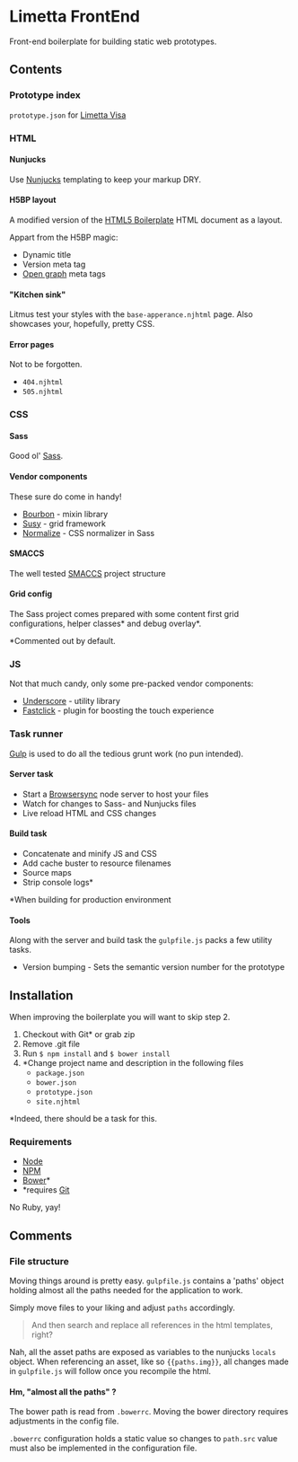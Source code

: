 # Limetta FrontEnd
Front-end boilerplate for building static web prototypes.


## Contents

### Prototype index
`prototype.json` for [Limetta Visa](http://visa.limetta.se/)

### HTML

#### Nunjucks
Use [Nunjucks](https://mozilla.github.io/nunjucks/) templating to keep your markup DRY.

#### H5BP layout 
A modified version of the [HTML5 Boilerplate](https://html5boilerplate.com/) HTML document as a layout.

Appart from the H5BP magic:

- Dynamic title
- Version meta tag
- [Open graph](http://ogp.me/) meta tags

#### "Kitchen sink"
Litmus test your styles with the `base-apperance.njhtml` page. Also showcases your, hopefully, pretty CSS.

#### Error pages
Not to be forgotten.

- `404.njhtml`
- `505.njhtml`


### CSS 

#### Sass
Good ol' [Sass](http://sass-lang.com/).

#### Vendor components
These sure do come in handy!

- [Bourbon](http://bourbon.io/) - mixin library
- [Susy](http://susy.oddbird.net/) - grid framework
- [Normalize](https://github.com/appleboy/normalize.scss) - CSS normalizer in Sass

#### SMACCS
The well tested [SMACCS](https://smacss.com/) project structure

#### Grid config
The Sass project comes prepared with some content first grid configurations, helper classes* and debug overlay*.

*Commented out by default.


### JS
Not that much candy, only some pre-packed vendor components:

- [Underscore](http://underscorejs.org/) - utility library
- [Fastclick](https://github.com/ftlabs/fastclick) - plugin for boosting the touch experience


### Task runner
[Gulp](http://gulpjs.com/) is used to do all the tedious grunt work (no pun intended).

#### Server task
- Start a [Browsersync](http://www.browsersync.io/) node server to host your files
- Watch for changes to Sass- and Nunjucks files
- Live reload HTML and CSS changes

#### Build task
- Concatenate and minify JS and CSS
- Add cache buster to resource filenames
- Source maps
- Strip console logs*
 
*When building for production environment

#### Tools
Along with the server and build task the `gulpfile.js` packs a few utility tasks.

- Version bumping - Sets the semantic version number for the prototype


## Installation
When improving the boilerplate you will want to skip step 2.

1. Checkout with Git* or grab zip 
2. Remove .git file
3. Run `$ npm install` and `$ bower install`
4. *Change project name and description in the following files
	- `package.json`
	- `bower.json`
	- `prototype.json`
	- `site.njhtml` 

*Indeed, there should be a task for this.

### Requirements
- [Node](https://nodejs.org/en/)
- [NPM](https://www.npmjs.com/)
- [Bower](http://bower.io/)*
- *requires [Git](https://git-scm.com/)

No Ruby, yay!


## Comments

### File structure
Moving things around is pretty easy. `gulpfile.js` contains a 'paths' object holding almost all the paths needed for the application to work.

Simply move files to your liking and adjust `paths` accordingly.

> And then search and replace all references in the html templates, right?

Nah, all the asset paths are exposed as variables to the nunjucks `locals` object. When referencing an asset, like so `{{paths.img}}`, all changes made in `gulpfile.js` will follow once you recompile the html.

#### Hm, "almost all the paths" ?
The bower path is read from `.bowerrc`. Moving the bower directory requires adjustments in the config file.

`.bowerrc` configuration holds a static value so changes to `path.src` value must also be implemented in the configuration file.